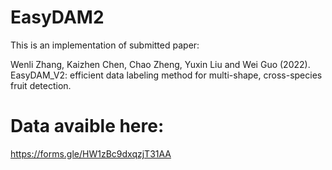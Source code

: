# EasyDAM2
This is an implementation of submitted paper:

Wenli Zhang, Kaizhen Chen, Chao Zheng, Yuxin Liu and Wei Guo (2022). EasyDAM_V2: efficient data labeling method for multi-shape, cross-species fruit detection.

# Data avaible here:
https://forms.gle/HW1zBc9dxqzjT31AA
